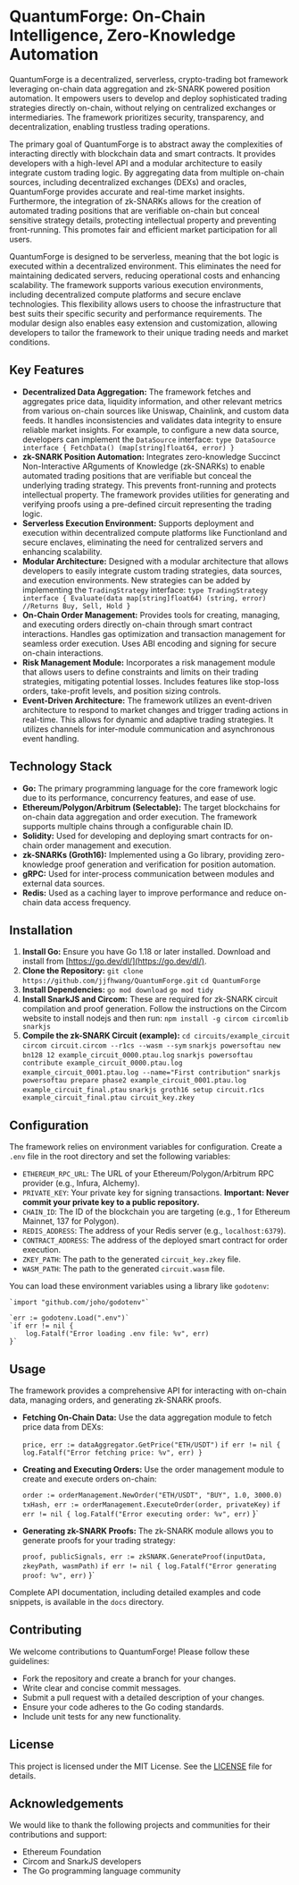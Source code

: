 # QuantumForge: On-Chain Intelligence, Zero-Knowledge Automation

QuantumForge is a decentralized, serverless, crypto-trading bot framework leveraging on-chain data aggregation and zk-SNARK powered position automation. It empowers users to develop and deploy sophisticated trading strategies directly on-chain, without relying on centralized exchanges or intermediaries. The framework prioritizes security, transparency, and decentralization, enabling trustless trading operations.

The primary goal of QuantumForge is to abstract away the complexities of interacting directly with blockchain data and smart contracts. It provides developers with a high-level API and a modular architecture to easily integrate custom trading logic. By aggregating data from multiple on-chain sources, including decentralized exchanges (DEXs) and oracles, QuantumForge provides accurate and real-time market insights. Furthermore, the integration of zk-SNARKs allows for the creation of automated trading positions that are verifiable on-chain but conceal sensitive strategy details, protecting intellectual property and preventing front-running. This promotes fair and efficient market participation for all users.

QuantumForge is designed to be serverless, meaning that the bot logic is executed within a decentralized environment. This eliminates the need for maintaining dedicated servers, reducing operational costs and enhancing scalability. The framework supports various execution environments, including decentralized compute platforms and secure enclave technologies. This flexibility allows users to choose the infrastructure that best suits their specific security and performance requirements. The modular design also enables easy extension and customization, allowing developers to tailor the framework to their unique trading needs and market conditions.

## Key Features

*   **Decentralized Data Aggregation:** The framework fetches and aggregates price data, liquidity information, and other relevant metrics from various on-chain sources like Uniswap, Chainlink, and custom data feeds. It handles inconsistencies and validates data integrity to ensure reliable market insights. For example, to configure a new data source, developers can implement the `DataSource` interface:
    `type DataSource interface {
        FetchData() (map[string]float64, error)
    }`
*   **zk-SNARK Position Automation:** Integrates zero-knowledge Succinct Non-Interactive ARguments of Knowledge (zk-SNARKs) to enable automated trading positions that are verifiable but conceal the underlying trading strategy. This prevents front-running and protects intellectual property. The framework provides utilities for generating and verifying proofs using a pre-defined circuit representing the trading logic.
*   **Serverless Execution Environment:** Supports deployment and execution within decentralized compute platforms like Functionland and secure enclaves, eliminating the need for centralized servers and enhancing scalability.
*   **Modular Architecture:** Designed with a modular architecture that allows developers to easily integrate custom trading strategies, data sources, and execution environments. New strategies can be added by implementing the `TradingStrategy` interface:
    `type TradingStrategy interface {
        Evaluate(data map[string]float64) (string, error) //Returns Buy, Sell, Hold
    }`
*   **On-Chain Order Management:** Provides tools for creating, managing, and executing orders directly on-chain through smart contract interactions. Handles gas optimization and transaction management for seamless order execution. Uses ABI encoding and signing for secure on-chain interactions.
*   **Risk Management Module:** Incorporates a risk management module that allows users to define constraints and limits on their trading strategies, mitigating potential losses. Includes features like stop-loss orders, take-profit levels, and position sizing controls.
*   **Event-Driven Architecture:** The framework utilizes an event-driven architecture to respond to market changes and trigger trading actions in real-time. This allows for dynamic and adaptive trading strategies. It utilizes channels for inter-module communication and asynchronous event handling.

## Technology Stack

*   **Go:** The primary programming language for the core framework logic due to its performance, concurrency features, and ease of use.
*   **Ethereum/Polygon/Arbitrum (Selectable):** The target blockchains for on-chain data aggregation and order execution. The framework supports multiple chains through a configurable chain ID.
*   **Solidity:** Used for developing and deploying smart contracts for on-chain order management and execution.
*   **zk-SNARKs (Groth16):** Implemented using a Go library, providing zero-knowledge proof generation and verification for position automation.
*   **gRPC:** Used for inter-process communication between modules and external data sources.
*   **Redis:** Used as a caching layer to improve performance and reduce on-chain data access frequency.

## Installation

1.  **Install Go:** Ensure you have Go 1.18 or later installed. Download and install from [https://go.dev/dl/](https://go.dev/dl/).
2.  **Clone the Repository:**
    `git clone https://github.com/jjfhwang/QuantumForge.git`
    `cd QuantumForge`
3.  **Install Dependencies:**
    `go mod download`
    `go mod tidy`
4.  **Install SnarkJS and Circom:**
    These are required for zk-SNARK circuit compilation and proof generation. Follow the instructions on the Circom website to install nodejs and then run:
    `npm install -g circom circomlib snarkjs`
5.  **Compile the zk-SNARK Circuit (example):**
    `cd circuits/example_circuit`
    `circom circuit.circom --r1cs --wasm --sym`
    `snarkjs powersoftau new bn128 12 example_circuit_0000.ptau.log`
    `snarkjs powersoftau contribute example_circuit_0000.ptau.log example_circuit_0001.ptau.log --name="First contribution"`
    `snarkjs powersoftau prepare phase2 example_circuit_0001.ptau.log example_circuit_final.ptau`
    `snarkjs groth16 setup circuit.r1cs example_circuit_final.ptau circuit_key.zkey`

## Configuration

The framework relies on environment variables for configuration. Create a `.env` file in the root directory and set the following variables:

*   `ETHEREUM_RPC_URL`: The URL of your Ethereum/Polygon/Arbitrum RPC provider (e.g., Infura, Alchemy).
*   `PRIVATE_KEY`: Your private key for signing transactions. **Important: Never commit your private key to a public repository.**
*   `CHAIN_ID`: The ID of the blockchain you are targeting (e.g., 1 for Ethereum Mainnet, 137 for Polygon).
*   `REDIS_ADDRESS`: The address of your Redis server (e.g., `localhost:6379`).
*   `CONTRACT_ADDRESS`: The address of the deployed smart contract for order execution.
*   `ZKEY_PATH`: The path to the generated `circuit_key.zkey` file.
*   `WASM_PATH`: The path to the generated `circuit.wasm` file.

You can load these environment variables using a library like `godotenv`:

    `import "github.com/joho/godotenv"`

    `err := godotenv.Load(".env")`
    `if err != nil {
        log.Fatalf("Error loading .env file: %v", err)
    }`

## Usage

The framework provides a comprehensive API for interacting with on-chain data, managing orders, and generating zk-SNARK proofs.

*   **Fetching On-Chain Data:** Use the data aggregation module to fetch price data from DEXs:

    `price, err := dataAggregator.GetPrice("ETH/USDT")`
    `if err != nil {
        log.Fatalf("Error fetching price: %v", err)
    }`
*   **Creating and Executing Orders:** Use the order management module to create and execute orders on-chain:

    `order := orderManagement.NewOrder("ETH/USDT", "BUY", 1.0, 3000.0)`
    `txHash, err := orderManagement.ExecuteOrder(order, privateKey)`
    `if err != nil {
        log.Fatalf("Error executing order: %v", err)`
    }`

*   **Generating zk-SNARK Proofs:** The zk-SNARK module allows you to generate proofs for your trading strategy:

    `proof, publicSignals, err := zkSNARK.GenerateProof(inputData, zkeyPath, wasmPath)`
    `if err != nil {
        log.Fatalf("Error generating proof: %v", err)`
    }`

Complete API documentation, including detailed examples and code snippets, is available in the `docs` directory.

## Contributing

We welcome contributions to QuantumForge! Please follow these guidelines:

*   Fork the repository and create a branch for your changes.
*   Write clear and concise commit messages.
*   Submit a pull request with a detailed description of your changes.
*   Ensure your code adheres to the Go coding standards.
*   Include unit tests for any new functionality.

## License

This project is licensed under the MIT License. See the [LICENSE](https://github.com/jjfhwang/QuantumForge/blob/main/LICENSE) file for details.

## Acknowledgements

We would like to thank the following projects and communities for their contributions and support:

*   Ethereum Foundation
*   Circom and SnarkJS developers
*   The Go programming language community